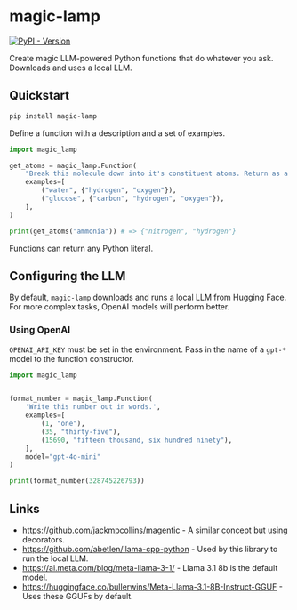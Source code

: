 # magic-lamp
[![PyPI - Version](https://img.shields.io/pypi/v/magic-lamp)](https://pypi.org/project/magic-lamp/)

Create magic LLM-powered Python functions that do whatever you ask. Downloads and uses a local LLM.

## Quickstart

```bash
pip install magic-lamp
```

Define a function with a description and a set of examples.

```python
import magic_lamp

get_atoms = magic_lamp.Function(
    "Break this molecule down into it's constituent atoms. Return as a set.",
    examples=[
        ("water", {"hydrogen", "oxygen"}),
        ("glucose", {"carbon", "hydrogen", "oxygen"}),
    ],
)

print(get_atoms("ammonia")) # => {"nitrogen", "hydrogen"}
```

Functions can return any Python literal.

## Configuring the LLM

By default, `magic-lamp` downloads and runs a local LLM from Hugging Face. For more complex tasks, OpenAI models will perform better.

### Using OpenAI

`OPENAI_API_KEY` must be set in the environment. Pass in the name of a `gpt-*` model to the function constructor.

```python
import magic_lamp


format_number = magic_lamp.Function(
    'Write this number out in words.',
    examples=[
        (1, "one"),
        (35, "thirty-five"),
        (15690, "fifteen thousand, six hundred ninety"),
    ],
    model="gpt-4o-mini"
)

print(format_number(328745226793))
```

## Links
- https://github.com/jackmpcollins/magentic - A similar concept but using decorators.
- https://github.com/abetlen/llama-cpp-python - Used by this library to run the local LLM.
- https://ai.meta.com/blog/meta-llama-3-1/ - Llama 3.1 8b is the default model.
- https://huggingface.co/bullerwins/Meta-Llama-3.1-8B-Instruct-GGUF - Uses these GGUFs by default.
